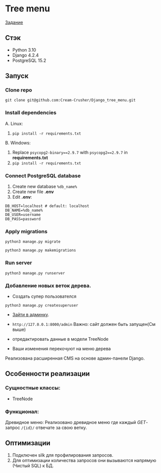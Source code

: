 # Tree menu

[Задание](https://drive.google.com/file/d/1Gr2j5_CmCtxdYaJEy4wW4cB1jGlREpQD/view?usp=drive_link)

## Стэк
* Python 3.10
* Django 4.2.4
* PostgreSQL 15.2

## Запуск

### Clone repo
```git clone git@github.com:Cream-Crusher/Django_tree_menu.git```
### Install dependencies
A. Linux:
  1. ```pip install -r requirements.txt```

B. Windows:
  1. Replace ```psycopg2-binary==2.9.7``` with ```psycopg2==2.9.7``` in **requirements.txt**
  2. ```pip install -r requirements.txt```
### Connect PostgreSQL database
1. Create new database ```%db_name%```
2. Create new file **.env**
3. Edit **.env**:
```
DB_HOST=localhost # default: localhost
DB_NAME=%db_name%
DB_USER=username
DB_PASS=password
```


### Apply migrations
```python3 manage.py migrate```

```python3 manage.py makemigrations```

### Run server
```python3 manage.py runserver```

### Добавление новых веток дерева.

- Создать супер пользователся 
```
python3 manage.py createsuperuser
```
- [Зайти в админку](http://127.0.0.1:8000/admin).
- ```http://127.0.0.1:8000/admin```
Важно: сайт должен быть запущен(См выше)

- отредактировать данные в модели TreeNode

- Ваши изменения перекочуют на меню дерева

Реализована расширенная CMS на основе
админ-панели Django.


## Особенности реализации
### Сущностные классы:
* TreeNode

### Функционал:
Древидное меню: Реализовано древидное меню где каждый *GET*-запрос ```/{id}/``` отвечате за свою ветку.

## Оптимизации
1. Подключен silk для профилирования запросов.
2. Для оптимизации количества запросов они вызываются напрямую (Чистый SQL) к БД.